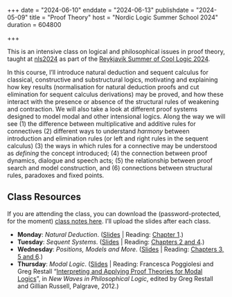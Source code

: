 +++
date = "2024-06-10"
enddate = "2024-06-13"
publishdate = "2024-05-09"
title = "Proof Theory"
host = "Nordic Logic Summer School 2024"
duration = 604800

+++

This is an intensive class on logical and philosophical issues in proof theory,
taught at <a href="https://scool24.github.io/NLS/"><span class="caps">nls2024</span></a> 
as part of the [Reykjavik Summer of Cool Logic 2024](https://scool24.github.io).

In this course, I’ll introduce natural deduction and sequent calculus for
classical, constructive and substructural logics, motivating and explaining how
key results (normalisation for natural deduction proofs and cut elimination for
sequent calculus derivations) may be proved, and how these interact with the
presence or absence of the structural rules of weakening and contraction. We
will also take a look at different proof systems designed to model modal and
other intensional logics. Along the way we will see (1) the difference between
multiplicative and additive rules for connectives (2) different ways to
understand _harmony_ between introduction and elimination rules (or left and
right rules in the sequent calculus) (3) the ways in which rules for a
connective may be understood as _defining_ the concept introduced; (4) the
connection between proof dynamics, dialogue and speech acts; (5) the
relationship between proof search and model construction, and (6) connections
between structural rules, paradoxes and fixed points.


## Class Resources

If you are attending the class, you can download the (password-protected, for the moment)
[class notes here](/notes/prm-nls2024.pdf). I’ll upload the slides after each class.

* **Monday**: _Natural Deduction_. ([Slides](/slides/nls-2024-day-1.pdf) | Reading: [Chapter 1](/notes/prm-nls2024.pdf).)
* **Tuesday**: _Sequent Systems_. ([Slides](/slides/nls-2024-day-2.pdf) | Reading: [Chapters 2 and 4](/notes/prm-nls2024.pdf).) 
* **Wednesday**: _Positions, Models and More_. ([Slides](/slides/nls-2024-day-3.pdf) | Reading: [Chapters 3, 5 and 6](/notes/prm-nls2024.pdf).)
* **Thursday**: _Modal Logic_. ([Slides](/slides/nls-2024-day-4.pdf) | Reading: Francesca Poggiolesi and Greg Restall
“[Interpreting and Applying Proof Theories for Modal
Logics](https://consequently.org/writing/interp-apply-ptml/)”, in _New Waves in
Philosophical Logic_, edited by Greg Restall and Gillian Russell, Palgrave,
2012.)
